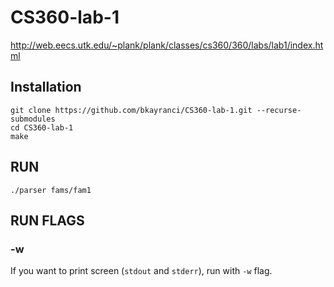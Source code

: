 # CS360-lab-1
http://web.eecs.utk.edu/~plank/plank/classes/cs360/360/labs/lab1/index.html

## Installation
```
git clone https://github.com/bkayranci/CS360-lab-1.git --recurse-submodules
cd CS360-lab-1
make
```

## RUN
```
./parser fams/fam1
```

## RUN FLAGS
### -w
If you want to print screen (`stdout` and `stderr`), run with `-w` flag.
